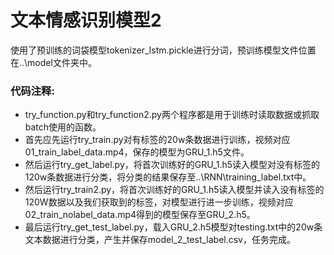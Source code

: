 # 文本情感识别模型2
使用了预训练的词袋模型tokenizer_lstm.pickle进行分词，预训练模型文件位置在..\model文件夹中。
 
### 代码注释:  
* try_function.py和try_function2.py两个程序都是用于训练时读取数据或抓取batch使用的函数。
* 首先应先运行try_train.py对有标签的20w条数据进行训练，视频对应01_train_label_data.mp4，保存的模型为GRU_1.h5文件。
* 然后运行try_get_label.py，将首次训练好的GRU_1.h5读入模型对没有标签的120w条数据进行分类，将分类的结果保存至..\RNN\training_label.txt中。
* 然后运行try_train2.py，将首次训练好的GRU_1.h5读入模型并读入没有标签的120W数据以及我们获取到的标签，对模型进行进一步训练，视频对应02_train_nolabel_data.mp4得到的模型保存至GRU_2.h5。
* 最后运行try_get_test_label.py，载入GRU_2.h5模型对testing.txt中的20w条文本数据进行分类，产生并保存model_2_test_label.csv，任务完成。